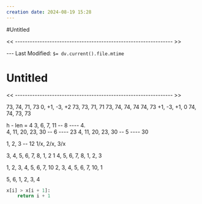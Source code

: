 ```yaml
---
creation date: 2024-08-19 15:28
---
```

#Untitled

<< ---------------------------------------------------------------- >>

 --- Last Modified: `$= dv.current().file.mtime`

# Untitled

<< ---------------------------------------------------------------- >>

73, 74, 71, 73
0, +1, -3, +2
73, 73, 71, 71
73, 74, 74, 74
74, 73
+1, -3, +1, 0 
74, 74, 73, 73




h - len = 4
3, 6, 7, 11 -- 8 ---- 4.       
4, 11, 20, 23, 30 -- 6 ---- 23
4, 11, 20, 23, 30 -- 5 ---- 30

1, 2, 3 -- 12
1/x, 2/x, 3/x


3, 4, 5, 6, 7, 8, 1, 2    1
4, 5, 6, 7, 8, 1, 2, 3
									

1, 2, 3, 4, 5, 6, 7, 10
2, 3, 4, 5, 6, 7, 10, 1

5, 6, 1, 2, 3, 4

``` python
x[i] > x[i + 1]: 
	return i + 1
```